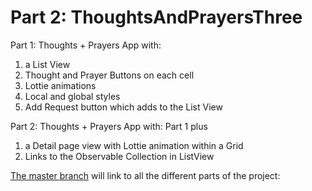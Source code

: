 # Part 2: ThoughtsAndPrayersThree 

Part 1: Thoughts + Prayers App with:
1) a List View 
2) Thought and Prayer Buttons on each cell 
3) Lottie animations
4) Local and global styles
5) Add Request button which adds to the List View

Part 2: Thoughts + Prayers App with:
Part 1 plus
1) a Detail page view with Lottie animation within a Grid
2) Links to the Observable Collection in ListView 

[The master branch](https://github.com/andrewchungxam/ThoughtsAndPrayersThree) will link to all the different parts of the project:
